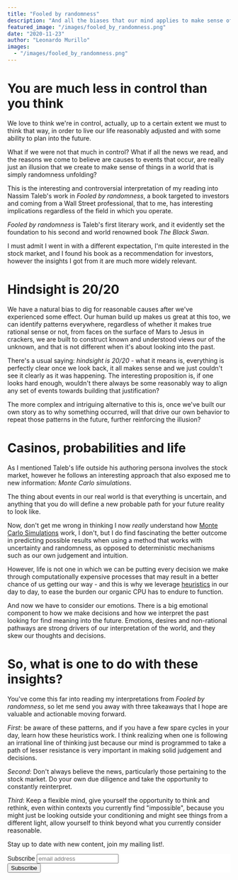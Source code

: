 ```yaml
---
title: "Fooled by randomness"
description: "And all the biases that our mind applies to make sense of the randomness in life"
featured_image: "/images/fooled_by_randomness.png"
date: "2020-11-23"
author: "Leonardo Murillo"
images:
  - "/images/fooled_by_randomness.png"
---
```

# You are much less in control than you think

We love to think we're in control, actually, up to a certain extent we must to think that way, in order to live our life reasonably adjusted and with some ability to plan into the future.

What if we were not that much in control? What if all the news we read, and the reasons we come to believe are causes to events that occur, are really just an illusion that we create to make sense of things in a world that is simply randomness unfolding?

This is the interesting and controversial interpretation of my reading into Nassim Taleb's work in _Fooled by randomness_, a book targeted to investors and coming from a Wall Street professional, that to me,  has interesting implications regardless of the field in which you operate.

_Fooled by randomness_ is Taleb's first literary work, and it evidently set the foundation to his second and world renowned book _The Black Swan_.

I must admit I went in with a different expectation, I'm quite interested in the stock market, and I found his book as a recommendation for investors, however the insights I got from it are much more widely relevant.

# Hindsight is 20/20

We have a natural bias to dig for reasonable causes after we've experienced some effect. Our human build up makes us great at this too, we can identify patterns everywhere, regardless of whether it makes true rational sense or not, from faces on the surface of Mars to Jesus in crackers, we are built to construct known and understood views our of the unknown, and that is not different when it's about looking into the past.

There's a usual saying: _hindsight is 20/20_ - what it means is, everything is perfectly clear once we look back, it all makes sense and we just couldn't see it clearly as it was happening. The interesting proposition is, if one looks hard enough, wouldn't there always be some reasonably way to align any set of events towards building that justification?

The more complex and intriguing alternative to this is, once we've built our own story as to why something occurred, will that drive our own behavior to repeat those patterns in the future, further reinforcing the illusion?

# Casinos, probabilities and life

As I mentioned Taleb's life outside his authoring persona involves the stock market, however he follows an interesting approach that also exposed me to new information: _Monte Carlo simulations_.

The thing about events in our real world is that everything is uncertain, and anything that you do will define a new probable path for your future reality to look like.

Now, don't get me wrong in thinking I now _really_ understand how [Monte Carlo Simulations](https://en.wikipedia.org/wiki/Monte_Carlo_method) work, I don't, but I do find fascinating the better outcome in predicting possible results when using a method that works with uncertainty and randomness, as opposed to deterministic mechanisms such as our own judgement and intuition.

However, life is not one in which we can be putting every decision we make through computationally expensive processes that may result in a better chance of us getting our way - and this is why we leverage [heuristics](https://en.wikipedia.org/wiki/Heuristic) in our day to day, to ease the burden our organic CPU has to endure to function.

And now we have to consider our emotions. There is a big emotional component to how we make decisions and how we interpret the past looking for find meaning into the future. Emotions, desires and non-rational pathways are strong drivers of our interpretation of the world, and they skew our thoughts and decisions.

# So, what is one to do with these insights?

You've come this far into reading my interpretations from _Fooled by randomness_, so let me send you away with three takeaways that I hope are valuable and actionable moving forward.

_First_: be aware of these patterns, and if you have a few spare cycles in your day, learn how these heuristics work. I think realizing when one is following an irrational line of thinking just because our mind is programmed to take a path of lesser resistance is very important in making solid judgement and decisions.

_Second_: Don't always believe the news, particularly those pertaining to the stock market. Do your own due diligence and take the opportunity to constantly reinterpret.

_Third_: Keep a flexible mind, give yourself the opportunity to think and rethink, even within contexts you currently find "impossible", because you might just be looking outside your conditioning and might see things from a different light, allow yourself to think beyond what you currently consider reasonable.

Stay up to date with new content, join my mailing list!.

<!-- Begin Mailchimp Signup Form -->
<link href="//cdn-images.mailchimp.com/embedcode/horizontal-slim-10_7.css" rel="stylesheet" type="text/css">
<style type="text/css">
	#mc_embed_signup{background:#fff; clear:left; font:14px Helvetica,Arial,sans-serif; width:100%;}
	/* Add your own Mailchimp form style overrides in your site stylesheet or in this style block.
	   We recommend moving this block and the preceding CSS link to the HEAD of your HTML file. */
</style>
<div id="mc_embed_signup">
<form action="https://murillodigital.us10.list-manage.com/subscribe/post?u=c12ff1afa71003663de3762cc&amp;id=4cff0f72fe" method="post" id="mc-embedded-subscribe-form" name="mc-embedded-subscribe-form" class="validate" target="_blank" novalidate>
    <div id="mc_embed_signup_scroll">
	<label for="mce-EMAIL">Subscribe</label>
	<input type="email" value="" name="EMAIL" class="email" id="mce-EMAIL" placeholder="email address" required>
    <!-- real people should not fill this in and expect good things - do not remove this or risk form bot signups-->
    <div style="position: absolute; left: -5000px;" aria-hidden="true"><input type="text" name="b_c12ff1afa71003663de3762cc_4cff0f72fe" tabindex="-1" value=""></div>
    <div class="clear"><input type="submit" value="Subscribe" name="subscribe" id="mc-embedded-subscribe" class="button"></div>
    </div>
</form>
</div>

<!--End mc_embed_signup-->
